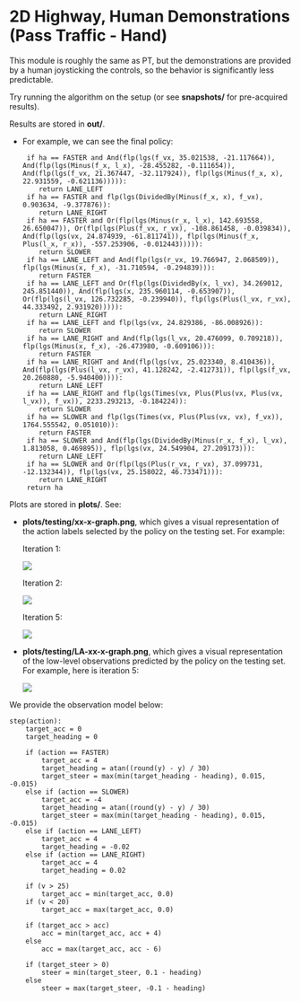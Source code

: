 # 2D Highway, Human Demonstrations (Pass Traffic - Hand)
This module is roughly the same as PT, but the demonstrations are provided by a human joysticking the controls, so the behavior is significantly less predictable.

Try running the algorithm on the setup (or see **snapshots/** for pre-acquired results).

Results are stored in **out/**. 
- For example, we can see the final policy:
   ```
    if ha == FASTER and And(flp(lgs(f_vx, 35.021538, -21.117664)), And(flp(lgs(Minus(f_x, l_x), -28.455282, -0.111654)), And(flp(lgs(f_vx, 21.367447, -32.117924)), flp(lgs(Minus(f_x, x), 22.931559, -0.621136))))):
       return LANE_LEFT
    if ha == FASTER and flp(lgs(DividedBy(Minus(f_x, x), f_vx), 0.903634, -9.377876)):
       return LANE_RIGHT
    if ha == FASTER and Or(flp(lgs(Minus(r_x, l_x), 142.693558, 26.650047)), Or(flp(lgs(Plus(f_vx, r_vx), -108.861458, -0.039834)), And(flp(lgs(vx, 24.874939, -61.811741)), flp(lgs(Minus(f_x, Plus(l_x, r_x)), -557.253906, -0.012443))))):
       return SLOWER
    if ha == LANE_LEFT and And(flp(lgs(r_vx, 19.766947, 2.068509)), flp(lgs(Minus(x, f_x), -31.710594, -0.294839))):
       return FASTER
    if ha == LANE_LEFT and Or(flp(lgs(DividedBy(x, l_vx), 34.269012, 245.851440)), And(flp(lgs(x, 235.960114, -0.653907)), Or(flp(lgs(l_vx, 126.732285, -0.239940)), flp(lgs(Plus(l_vx, r_vx), 44.333492, 2.931920))))):
       return LANE_RIGHT
    if ha == LANE_LEFT and flp(lgs(vx, 24.829386, -86.008926)):
       return SLOWER
    if ha == LANE_RIGHT and And(flp(lgs(l_vx, 20.476099, 0.709218)), flp(lgs(Minus(x, f_x), -26.473980, -0.609106))):
       return FASTER
    if ha == LANE_RIGHT and And(flp(lgs(vx, 25.023340, 8.410436)), And(flp(lgs(Plus(l_vx, r_vx), 41.128242, -2.412731)), flp(lgs(f_vx, 20.260880, -5.940400)))):
       return LANE_LEFT
    if ha == LANE_RIGHT and flp(lgs(Times(vx, Plus(Plus(vx, Plus(vx, l_vx)), f_vx)), 2233.293213, -0.184224)):
       return SLOWER
    if ha == SLOWER and flp(lgs(Times(vx, Plus(Plus(vx, vx), f_vx)), 1764.555542, 0.051010)):
       return FASTER
    if ha == SLOWER and And(flp(lgs(DividedBy(Minus(r_x, f_x), l_vx), 1.813058, 0.469895)), flp(lgs(vx, 24.549904, 27.209173))):
       return LANE_LEFT
    if ha == SLOWER and Or(flp(lgs(Plus(r_vx, r_vx), 37.099731, -12.132344)), flp(lgs(vx, 25.158022, 46.733471))):
       return LANE_RIGHT
    return ha
    ```

Plots are stored in **plots/**. See:
- **plots/testing/xx-x-graph.png**, which gives a visual representation of the action labels selected by the policy on the testing set. For example:

    Iteration 1:

    ![](../assets/PT_H_plots/1-9-graph.png)

    Iteration 2:

    ![](../assets/PT_H_plots/2-9-graph.png)

    Iteration 5:

    ![](../assets/PT_H_plots/5-9-graph.png)
    
- **plots/testing/LA-xx-x-graph.png**, which gives a visual representation of the low-level observations predicted by the policy on the testing set. For example, here is iteration 5:

    ![](../assets/PT_H_plots/LA-5-9-graph.png)


We provide the observation model below:
```
step(action):
    target_acc = 0
    target_heading = 0

    if (action == FASTER)
        target_acc = 4
        target_heading = atan((round(y) - y) / 30)
        target_steer = max(min(target_heading - heading), 0.015, -0.015)
    else if (action == SLOWER)
        target_acc = -4
        target_heading = atan((round(y) - y) / 30)
        target_steer = max(min(target_heading - heading), 0.015, -0.015)    
    else if (action == LANE_LEFT)
        target_acc = 4
        target_heading = -0.02
    else if (action == LANE_RIGHT)
        target_acc = 4
        target_heading = 0.02
    
    if (v > 25)
        target_acc = min(target_acc, 0.0)
    if (v < 20)
        target_acc = max(target_acc, 0.0)

    if (target_acc > acc)
        acc = min(target_acc, acc + 4)
    else
        acc = max(target_acc, acc - 6)

    if (target_steer > 0)
        steer = min(target_steer, 0.1 - heading)
    else
        steer = max(target_steer, -0.1 - heading)
``` 